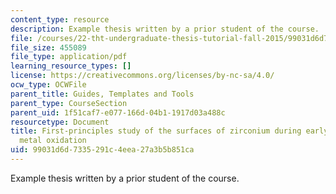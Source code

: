 ```yaml
---
content_type: resource
description: Example thesis written by a prior student of the course.
file: /courses/22-tht-undergraduate-thesis-tutorial-fall-2015/99031d6d7335291c4eea27a3b5b851ca_MIT22_THTF15_thesis_ex3.pdf
file_size: 455089
file_type: application/pdf
learning_resource_types: []
license: https://creativecommons.org/licenses/by-nc-sa/4.0/
ocw_type: OCWFile
parent_title: Guides, Templates and Tools
parent_type: CourseSection
parent_uid: 1f51caf7-e077-166d-04b1-1917d03a488c
resourcetype: Document
title: First-principles study of the surfaces of zirconium during early stages of
  metal oxidation
uid: 99031d6d-7335-291c-4eea-27a3b5b851ca
---
```

Example thesis written by a prior student of the course.